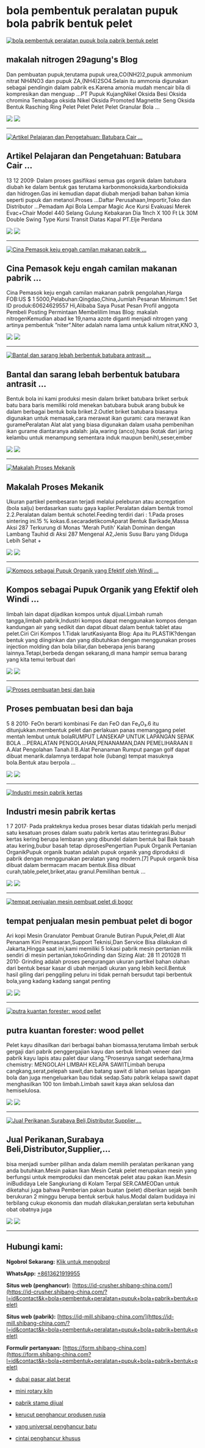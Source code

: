 # bola pembentuk peralatan pupuk bola pabrik bentuk pelet

<a href="https://swt.shibang-china.com/?l=id&img&k=bola+pembentuk+peralatan+pupuk+bola+pabrik+bentuk+pelet" target="_blank">![bola pembentuk peralatan pupuk bola pabrik bentuk pelet](http://static.shibang-china.com/all-800x300/626.jpg)</a>

## makalah nitrogen 29agung's Blog
Dan pembuatan pupuk,terutama pupuk urea,CO(NH2)2,pupuk ammonium nitrat NH4NO3 dan pupuk ZA,(NH4)2SO4.Selain itu ammonia digunakan sebagai pendingin dalam pabrik es.Karena amonia mudah mencair bila di kompresikan dan menguap …PT Pupuk KujangNikel Oksida Besi Oksida chromina Temabaga oksida Nikel Oksida Promoted Magnetite Seng Oksida Bentuk Rasching Ring Pelet Pelet Pelet Pelet Granular Bola …


<a href="https://whatsapp.shibangsoft.com/WhatsApp.php" target="_blank" title="WhatsApp">![](http://static.shibang-china.com/icon/whatsapp.png)</a> <a href="https://swt.shibang-china.com/?l=id&icon&k=bola+pembentuk+peralatan+pupuk+bola+pabrik+bentuk+pelet" target="_blank">![](http://static.shibang-china.com/icon/chat-id.png)</a>

---

<a href="https://swt.shibang-china.com/?l=id&img&k=bola+pembentuk+peralatan+pupuk+bola+pabrik+bentuk+pelet" target="_blank">![Artikel Pelajaran dan Pengetahuan: Batubara Cair …](http://static.shibang-china.com/all-800x300/1107.jpg)</a>

## Artikel Pelajaran dan Pengetahuan: Batubara Cair …
13 12 2009· Dalam proses gasifikasi semua gas organik dalam batubara diubah ke dalam bentuk gas terutama karbonmonoksida,karbondioksida dan hidrogen.Gas ini kemudian dapat diubah menjadi bahan bahan kimia seperti pupuk dan metanol.Proses …Daftar Perusahaan,Importir,Toko dan Distributor …Pemadam Api Bola Lempar Magic Ace Kursi Evakuasi Merek Evac+Chair Model 440 Selang Gulung Kebakaran Dia 1Inch X 100 Ft Lk 30M Double Swing Type Kursi Transit Diatas Kapal PT.Elje Perdana


<a href="https://whatsapp.shibangsoft.com/WhatsApp.php" target="_blank" title="WhatsApp">![](http://static.shibang-china.com/icon/whatsapp.png)</a> <a href="https://swt.shibang-china.com/?l=id&icon&k=bola+pembentuk+peralatan+pupuk+bola+pabrik+bentuk+pelet" target="_blank">![](http://static.shibang-china.com/icon/chat-id.png)</a>

---

<a href="https://swt.shibang-china.com/?l=id&img&k=bola+pembentuk+peralatan+pupuk+bola+pabrik+bentuk+pelet" target="_blank">![Cina Pemasok keju engah camilan makanan pabrik …](http://static.shibang-china.com/all-800x300/944.jpg)</a>

## Cina Pemasok keju engah camilan makanan pabrik …
Cina Pemasok keju engah camilan makanan pabrik pengolahan,Harga FOB:US $ 1 5000,Pelabuhan:Qingdao,China,Jumlah Pesanan Minimum:1 Set ID produk:60624629557 Hi,Alibaba Saya Pusat Pesan Profil anggota Pembeli Posting Permintaan MembeliIim Imas Blog: makalah nitrogenKemudian abad ke 19,nama azote diganti menjadi nitrogen yang artinya pembentuk ”niter”.Niter adalah nama lama untuk kalium nitrat,KNO 3,


<a href="https://whatsapp.shibangsoft.com/WhatsApp.php" target="_blank" title="WhatsApp">![](http://static.shibang-china.com/icon/whatsapp.png)</a> <a href="https://swt.shibang-china.com/?l=id&icon&k=bola+pembentuk+peralatan+pupuk+bola+pabrik+bentuk+pelet" target="_blank">![](http://static.shibang-china.com/icon/chat-id.png)</a>

---

<a href="https://swt.shibang-china.com/?l=id&img&k=bola+pembentuk+peralatan+pupuk+bola+pabrik+bentuk+pelet" target="_blank">![Bantal dan sarang lebah berbentuk batubara antrasit …](http://static.shibang-china.com/all-800x300/271.jpg)</a>

## Bantal dan sarang lebah berbentuk batubara antrasit …
Bentuk bola ini kami produksi mesin dalam briket batubara briket serbuk batu bara baris memiliki rold menekan batubara bubuk arang bubuk ke dalam berbagai bentuk bola briket.2.Outlet briket batubara biasanya digunakan untuk memasak,cara merawat ikan gurami: cara merawat ikan guramePeralatan Alat alat yang biasa digunakan dalam usaha pembenihan ikan gurame diantaranya adalah: jala,waring (anco),hapa (kotak dari jaring kelambu untuk menampung sementara induk maupun benih),seser,ember


<a href="https://whatsapp.shibangsoft.com/WhatsApp.php" target="_blank" title="WhatsApp">![](http://static.shibang-china.com/icon/whatsapp.png)</a> <a href="https://swt.shibang-china.com/?l=id&icon&k=bola+pembentuk+peralatan+pupuk+bola+pabrik+bentuk+pelet" target="_blank">![](http://static.shibang-china.com/icon/chat-id.png)</a>

---

<a href="https://swt.shibang-china.com/?l=id&img&k=bola+pembentuk+peralatan+pupuk+bola+pabrik+bentuk+pelet" target="_blank">![Makalah Proses Mekanik](http://static.shibang-china.com/all-800x300/1099.jpg)</a>

## Makalah Proses Mekanik
Ukuran partikel pembesaran terjadi melalui peleburan atau accregation (bola salju) berdasarkan suatu gaya kapiler.Peralatan dalam bentuk tromol 2.2.Peralatan dalam bentuk schotel.Feeding terdiri dari : 1.Pada proses sintering ini.15 % kokas.6.secaradetikcomAparat Bentuk Barikade,Massa Aksi 287 Terkurung di Monas 'Merah Putih' Kalah Dominan dengan Lambang Tauhid di Aksi 287 Mengenal A2,Jenis Susu Baru yang Diduga Lebih Sehat +


<a href="https://whatsapp.shibangsoft.com/WhatsApp.php" target="_blank" title="WhatsApp">![](http://static.shibang-china.com/icon/whatsapp.png)</a> <a href="https://swt.shibang-china.com/?l=id&icon&k=bola+pembentuk+peralatan+pupuk+bola+pabrik+bentuk+pelet" target="_blank">![](http://static.shibang-china.com/icon/chat-id.png)</a>

---

<a href="https://swt.shibang-china.com/?l=id&img&k=bola+pembentuk+peralatan+pupuk+bola+pabrik+bentuk+pelet" target="_blank">![Kompos sebagai Pupuk Organik yang Efektif oleh Windi …](http://static.shibang-china.com/all-800x300/657.jpg)</a>

## Kompos sebagai Pupuk Organik yang Efektif oleh Windi …
limbah lain dapat dijadikan kompos untuk dijual.Limbah rumah tangga,limbah pabrik,Industri kompos dapat menggunakan kompos dengan kandungan air yang sedikit dan dapat dibuat dalam bentuk tablet atau pelet.Ciri Ciri Kompos 1.Tidak larutKasiyanta Blog: Apa itu PLASTIK?dengan bentuk yang diinginkan dan yang dibutuhkan dengan menggunakan proses injection molding dan bola biliar,dan beberapa jenis barang lainnya.Tetapi,berbeda dengan sekarang,di mana hampir semua barang yang kita temui terbuat dari


<a href="https://whatsapp.shibangsoft.com/WhatsApp.php" target="_blank" title="WhatsApp">![](http://static.shibang-china.com/icon/whatsapp.png)</a> <a href="https://swt.shibang-china.com/?l=id&icon&k=bola+pembentuk+peralatan+pupuk+bola+pabrik+bentuk+pelet" target="_blank">![](http://static.shibang-china.com/icon/chat-id.png)</a>

---

<a href="https://swt.shibang-china.com/?l=id&img&k=bola+pembentuk+peralatan+pupuk+bola+pabrik+bentuk+pelet" target="_blank">![Proses pembuatan besi dan baja](http://static.shibang-china.com/all-800x300/1439.jpg)</a>

## Proses pembuatan besi dan baja
5 8 2010· FeOn berarti kombinasi Fe dan FeO dan Fe₂O₃.6 itu ditunjukkan.membentuk pelet dan perlakuan panas memanggang pelet mentah lembut untuk bolaRUMPUT LANSEKAP UNTUK LAPANGAN SEPAK BOLA …PERALATAN PENGOLAHAN,PENANAMAN,DAN PEMELIHARAAN ll A.Alat Pengolahan Tanah.ll B.Alat Penanaman Rumput pangan golf dapat dibuat menarik.dalamnya terdapat hole (lubang) tempat masuknya bola.Bentuk atau berpola …


<a href="https://whatsapp.shibangsoft.com/WhatsApp.php" target="_blank" title="WhatsApp">![](http://static.shibang-china.com/icon/whatsapp.png)</a> <a href="https://swt.shibang-china.com/?l=id&icon&k=bola+pembentuk+peralatan+pupuk+bola+pabrik+bentuk+pelet" target="_blank">![](http://static.shibang-china.com/icon/chat-id.png)</a>

---

<a href="https://swt.shibang-china.com/?l=id&img&k=bola+pembentuk+peralatan+pupuk+bola+pabrik+bentuk+pelet" target="_blank">![Industri mesin pabrik kertas](http://static.shibang-china.com/all-800x300/1431.jpg)</a>

## Industri mesin pabrik kertas
1 7 2017· Pada prakteknya kedua proses besar diatas tidaklah perlu menjadi satu kesatuan proses dalam suatu pabrik kertas atau terintegrasi.Bubur kertas kering berupa lembaran yang dibundel dalam bentuk bal Baik basah atau kering,bubur basah tetap diprosesPengertian Pupuk Organik Pertanian OrganikPupuk organik buatan adalah pupuk organik yang diproduksi di pabrik dengan menggunakan peralatan yang modern.[7] Pupuk organik bisa dibuat dalam bermacam macam bentuk.Bisa dibuat curah,table,pelet,briket,atau granul.Pemilihan bentuk …


<a href="https://whatsapp.shibangsoft.com/WhatsApp.php" target="_blank" title="WhatsApp">![](http://static.shibang-china.com/icon/whatsapp.png)</a> <a href="https://swt.shibang-china.com/?l=id&icon&k=bola+pembentuk+peralatan+pupuk+bola+pabrik+bentuk+pelet" target="_blank">![](http://static.shibang-china.com/icon/chat-id.png)</a>

---

<a href="https://swt.shibang-china.com/?l=id&img&k=bola+pembentuk+peralatan+pupuk+bola+pabrik+bentuk+pelet" target="_blank">![tempat penjualan mesin pembuat pelet di bogor](http://static.shibang-china.com/all-800x300/1238.jpg)</a>

## tempat penjualan mesin pembuat pelet di bogor
Ari kopi Mesin Granulator Pembuat Granule Butiran Pupuk,Pelet,dll Alat Penanam Kini Pemasaran,Support Teknisi,Dan Service Bisa dilakukan di Jakarta,Hingga saat ini,kami memiliki 5 lokasi pabrik mesin pertanian milik sendiri di mesin pertanian,tokoGrinding dan Sizing Alat: 28 11 201028 11 2010· Grinding adalah proses pengurangan ukuran partikel bahan olahan dari bentuk besar kasar di ubah menjadi ukuran yang lebih kecil.Bentuk hasil giling dari penggiling peluru ini tidak pernah bersudut tapi berbentuk bola,yang kadang kadang sangat penting


<a href="https://whatsapp.shibangsoft.com/WhatsApp.php" target="_blank" title="WhatsApp">![](http://static.shibang-china.com/icon/whatsapp.png)</a> <a href="https://swt.shibang-china.com/?l=id&icon&k=bola+pembentuk+peralatan+pupuk+bola+pabrik+bentuk+pelet" target="_blank">![](http://static.shibang-china.com/icon/chat-id.png)</a>

---

<a href="https://swt.shibang-china.com/?l=id&img&k=bola+pembentuk+peralatan+pupuk+bola+pabrik+bentuk+pelet" target="_blank">![putra kuantan forester: wood pellet](http://static.shibang-china.com/all-800x300/30.jpg)</a>

## putra kuantan forester: wood pellet
Pelet kayu dihasilkan dari berbagai bahan biomassa,terutama limbah serbuk gergaji dari pabrik penggergajian kayu dan serbuk limbah veneer dari pabrik kayu lapis atau palet daur ulang.“Prosesnya sangat sederhana,Irma chemistry: MENGOLAH LIMBAH KELAPA SAWITLimbah berupa cangkang,serat,pelepah sawit,dan batang sawit di lahan seluas lapangan bola dan juga mengeluarkan bau tidak sedap.Satu pabrik kelapa sawit dapat menghasilkan 100 ton limbah.Limbah sawit kaya akan selulosa dan hemiselulosa.


<a href="https://whatsapp.shibangsoft.com/WhatsApp.php" target="_blank" title="WhatsApp">![](http://static.shibang-china.com/icon/whatsapp.png)</a> <a href="https://swt.shibang-china.com/?l=id&icon&k=bola+pembentuk+peralatan+pupuk+bola+pabrik+bentuk+pelet" target="_blank">![](http://static.shibang-china.com/icon/chat-id.png)</a>

---

<a href="https://swt.shibang-china.com/?l=id&img&k=bola+pembentuk+peralatan+pupuk+bola+pabrik+bentuk+pelet" target="_blank">![Jual Perikanan,Surabaya Beli,Distributor,Supplier,…](http://static.shibang-china.com/all-800x300/57.jpg)</a>

## Jual Perikanan,Surabaya Beli,Distributor,Supplier,…
bisa menjadi sumber pilihan anda dalam memilih peralatan perikanan yang anda butuhkan.Mesin pakan Ikan Mesin Cetak pelet merupakan mesin yang berfungsi untuk memproduksi dan mencetak pelet atau pakan ikan.Mesin iniBudidaya Lele Sangkuriang di Kolam Terpal SER.CAMEODan untuk diketahui juga bahwa Pemberian pakan buatan (pelet) diberikan sejak benih berukuran 2 minggu berupa bentuk serbuk halus.Modal dalam budidaya ini terbilang cukup ekonomis dan mudah dilakukan,peralatan serta kebutuhan obat obatnya juga


<a href="https://whatsapp.shibangsoft.com/WhatsApp.php" target="_blank" title="WhatsApp">![](http://static.shibang-china.com/icon/whatsapp.png)</a> <a href="https://swt.shibang-china.com/?l=id&icon&k=bola+pembentuk+peralatan+pupuk+bola+pabrik+bentuk+pelet" target="_blank">![](http://static.shibang-china.com/icon/chat-id.png)</a>

---
## Hubungi kami:

**Ngobrol Sekarang:** [Klik untuk mengobrol](https://swt.shibang-china.com?l=id&contact&k=bola+pembentuk+peralatan+pupuk+bola+pabrik+bentuk+pelet)

**WhatsApp:**  [+8613621919955](https://whatsapp.shibangsoft.com/WhatsApp.php)

**Situs web (penghancur):** [https://id-crusher.shibang-china.com/](https://id-crusher.shibang-china.com/?l=id&contact&k=bola+pembentuk+peralatan+pupuk+bola+pabrik+bentuk+pelet)

**Situs web (pabrik):** [https://id-mill.shibang-china.com/](https://id-mill.shibang-china.com/?l=id&contact&k=bola+pembentuk+peralatan+pupuk+bola+pabrik+bentuk+pelet)

**Formulir pertanyaan:** [https://form.shibang-china.com](https://form.shibang-china.com?l=id&contact&k=bola+pembentuk+peralatan+pupuk+bola+pabrik+bentuk+pelet)

* [dubai pasar alat berat](../28/dubai%20pasar%20alat%20berat.md)

* [mini rotary kiln](../17/mini%20rotary%20kiln.md)

* [pabrik stamp dijual](../16/pabrik%20stamp%20dijual.md)

* [kerucut penghancur produsen rusia](../25/kerucut%20penghancur%20produsen%20rusia.md)

* [yang universal penghancur batu](../25/yang%20universal%20penghancur%20batu.md)

* [cintai penghancur khusus](../16/cintai%20penghancur%20khusus.md)